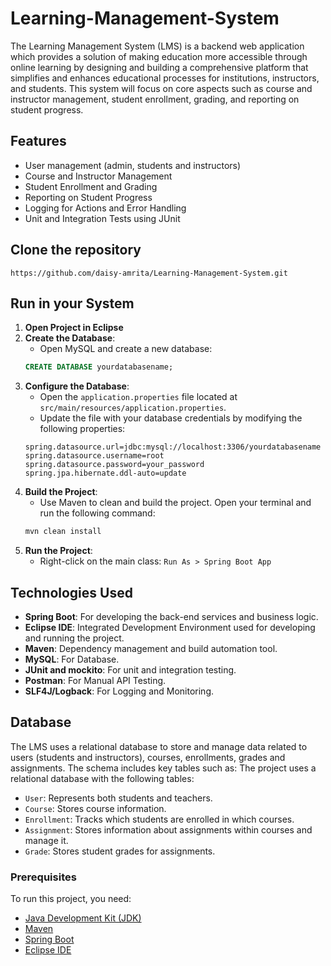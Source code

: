 # Learning-Management-System
The Learning Management System (LMS) is a backend web application which provides a solution of making education more accessible through online learning by designing and building a comprehensive platform that simplifies and enhances educational processes for institutions, instructors, and students. This system will focus on core aspects such as course and instructor management, student enrollment, grading, and reporting on student progress.

## Features
- User management (admin, students and instructors)
- Course and Instructor Management
- Student Enrollment and Grading
- Reporting on Student Progress
- Logging for Actions and Error Handling
- Unit and Integration Tests using JUnit
  
## Clone the repository
```shell
https://github.com/daisy-amrita/Learning-Management-System.git
```
## Run in your System
1. **Open Project in Eclipse**
2. **Create the Database**:
   - Open MySQL and create a new database:
   ```sql
   CREATE DATABASE yourdatabasename;
3. **Configure the Database**:
   - Open the `application.properties` file located at `src/main/resources/application.properties`.
   - Update the file with your database credentials by modifying the following properties:
   ```properties
   spring.datasource.url=jdbc:mysql://localhost:3306/yourdatabasename
   spring.datasource.username=root
   spring.datasource.password=your_password
   spring.jpa.hibernate.ddl-auto=update
4. **Build the Project**:
   - Use Maven to clean and build the project. Open your terminal and run the following command:
   ```bash
   mvn clean install
5. **Run the Project**:
   - Right-click on the main class: `Run As > Spring Boot App`


## Technologies Used
- **Spring Boot**: For developing the back-end services and business logic.
- **Eclipse IDE**: Integrated Development Environment used for developing and running the project.
- **Maven**: Dependency management and build automation tool.
- **MySQL**: For Database.
- **JUnit and mockito**: For unit and integration testing.
- **Postman**: For Manual API Testing.
- **SLF4J/Logback**: For Logging and Monitoring.

## Database
The LMS uses a relational database to store and manage data related to users (students and instructors), courses, enrollments, grades and assignments. The schema includes key tables such as:
The project uses a relational database with the following tables:
- `User`:  Represents both students and teachers.
- `Course`: Stores course information.
- `Enrollment`: Tracks which students are enrolled in which courses.
- `Assignment`: Stores information about assignments within courses and manage it.
- `Grade`: Stores student grades for assignments.

### Prerequisites
To run this project, you need:
- [Java Development Kit (JDK)](https://www.oracle.com/java/technologies/javase-downloads.html)
- [Maven](https://maven.apache.org/)
- [Spring Boot](https://spring.io/projects/spring-boot)
- [Eclipse IDE](https://www.eclipse.org/downloads/)

